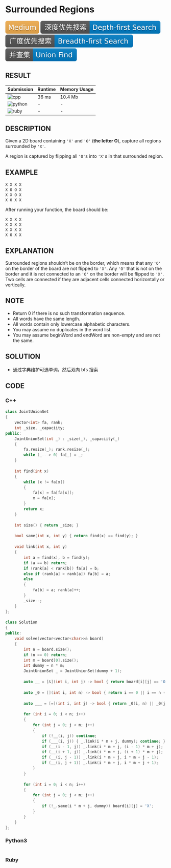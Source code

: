 # Surrounded Regions

![Medium](../../materials/-Medium-f0ad4e.svg) ![Depth--first_Search](../../materials/深度优先搜索-Depth--first_Search-007ec6.svg) ![Breadth--first_Search](../../materials/广度优先搜索-Breadth--first_Search-007ec6.svg) ![Union_Find](../../materials/并查集-Union_Find-007ec6.svg)

## RESULT

| Submission                                                        | Runtime | Memory Usage |
| ----------------------------------------------------------------- | ------- | ------------ |
| ![cpp](https://img.shields.io/badge/leetcode130-cpp-f34b7d.svg)   | 36 ms   | 10.4 Mb      |
| ![python](https://img.shields.io/badge/leetcode130-py-3572A5.svg) | -       | -            |
| ![ruby](https://img.shields.io/badge/leetcode130-rb-701516.svg)   | -       | -            |

## DESCRIPTION

Given a 2D board containing `'X'` and `'O'` (**the letter O**), capture all regions surrounded by `'X'`.

A region is captured by flipping all `'O'`s into `'X'`s in that surrounded region.

## EXAMPLE

```plain
X X X X
X O O X
X X O X
X O X X
```

After running your function, the board should be:

```plain
X X X X
X X X X
X X X X
X O X X
```

## EXPLANATION

Surrounded regions shouldn’t be on the border, which means that any `'O'` on the border of the board are not flipped to `'X'`. Any `'O'` that is not on the border and it is not connected to an `'O'` on the border will be flipped to `'X'`. Two cells are connected if they are adjacent cells connected horizontally or vertically.


## NOTE

* Return 0 if there is no such transformation sequence.
* All words have the same length.
* All words contain only lowercase alphabetic characters.
* You may assume no duplicates in the word list.
* You may assume beginWord and endWord are non-empty and are not the same.

## SOLUTION

* 通过字典维护可选单词，然后双向 bfs 搜索

## CODE

### C++

```cpp
class JointUnionSet
{
    vector<int> fa, rank;
    int _size, _capaciity;
public:
    JointUnionSet(int _) : _size(_), _capaciity(_)
    {
        fa.resize(_); rank.resize(_);
        while (_-- > 0) fa[_] = _;
    }
    
    int find(int x)
    {
        while (x != fa[x])
        {
            fa[x] = fa[fa[x]];
            x = fa[x];
        }
        return x;
    }
    
    int size() { return _size; }

    bool same(int x, int y) { return find(x) == find(y); }

    void link(int x, int y)
    {
        int a = find(x), b = find(y);
        if (a == b) return;
        if (rank[a] < rank[b]) fa[a] = b;
        else if (rank[a] > rank[a]) fa[b] = a;
        else
        {
            fa[b] = a; rank[a]++;
        }
        _size--;
    }
};

class Solution
{
public:
    void solve(vector<vector<char>>& board)
    {
        int n = board.size();
        if (n == 0) return;
        int m = board[0].size();
        int dummy = n * m;
        JointUnionSet _ = JointUnionSet(dummy + 1);

        auto __ = [&](int i, int j) -> bool { return board[i][j] == 'O'; };
        
        auto _0 = [](int i, int n) -> bool { return i == 0 || i == n - 1; };

        auto ___ = [=](int i, int j) -> bool { return _0(i, n) || _0(j, m); };

        for (int i = 0; i < n; i++)
        {
            for (int j = 0; j < m; j++)
            {
                if (!__(i, j)) continue;
                if (___(i, j)) { _.link(i * m + j, dummy); continue; }
                if (__(i - 1, j)) _.link(i * m + j, (i - 1) * m + j);
                if (__(i + 1, j)) _.link(i * m + j, (i + 1) * m + j);
                if (__(i, j - 1)) _.link(i * m + j, i * m + j - 1);
                if (__(i, j + 1)) _.link(i * m + j, i * m + j + 1);
            }
        }

        for (int i = 0; i < n; i++)
        {
            for (int j = 0; j < m; j++)
            {
                if (!_.same(i * m + j, dummy)) board[i][j] = 'X';
            }
        }
    }
};
```

### Python3

```python
```

### Ruby

```ruby
```